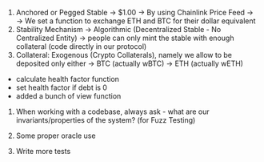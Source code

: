1. Anchored or Pegged Stable -> $1.00 
   -> By using Chainlink Price Feed
   -> -> We set a function to exchange ETH and BTC for their dollar equivalent
2. Stability Mechanism -> Algorithmic (Decentralized Stable - No Centralized Entity)
   -> people can only mint the stable with enough collateral (code directly in our protocol)
3. Collateral: Exogenous (Crypto Collaterals), namely we allow to be deposited only either
   -> BTC (actually wBTC)
   -> ETH (actually wETH)

- calculate health factor function
- set health factor if debt is 0
- added a bunch of view function

1. When working with a codebase, always ask - what are our invariants/properties of the system? (for Fuzz Testing)

1. Some proper oracle use
2. Write more tests